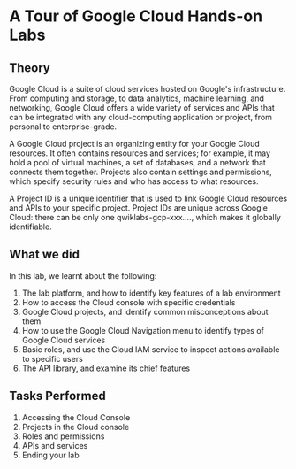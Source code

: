 # A Tour of Google Cloud Hands-on Labs

## Theory
Google Cloud is a suite of cloud services hosted on Google's infrastructure. From computing and storage, to data analytics, machine learning, and networking, Google Cloud offers a wide variety of services and APIs that can be integrated with any cloud-computing application or project, from personal to enterprise-grade.

A Google Cloud project is an organizing entity for your Google Cloud resources. It often contains resources and services; for example, it may hold a pool of virtual machines, a set of databases, and a network that connects them together. Projects also contain settings and permissions, which specify security rules and who has access to what resources.

A Project ID is a unique identifier that is used to link Google Cloud resources and APIs to your specific project. Project IDs are unique across Google Cloud: there can be only one qwiklabs-gcp-xxx...., which makes it globally identifiable.

## What we did

In this lab, we learnt about the following:

1. The lab platform, and how to identify key features of a lab environment
2. How to access the Cloud console with specific credentials
3. Google Cloud projects, and identify common misconceptions about them
4. How to use the Google Cloud Navigation menu to identify types of Google Cloud services
5. Basic roles, and use the Cloud IAM service to inspect actions available to specific users
6. The API library, and examine its chief features

## Tasks Performed

1. Accessing the Cloud Console
2. Projects in the Cloud console
3. Roles and permissions
4. APIs and services
5. Ending your lab